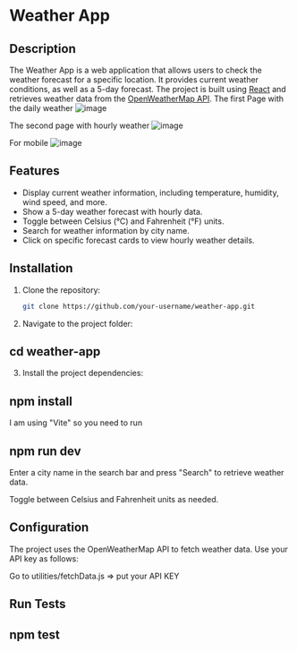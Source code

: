 # Weather App

## Description

The Weather App is a web application that allows users to check the weather forecast for a specific location. It provides current weather conditions, as well as a 5-day forecast. The project is built using [React](https://reactjs.org/) and retrieves weather data from the [OpenWeatherMap API](https://openweathermap.org/).
The first Page with the daily weather
![image](https://github.com/romashka85/weather-app/assets/22292408/3737b331-1ac9-49a5-b63c-be6225af7680)

The second page with hourly weather
![image](https://github.com/romashka85/weather-app/assets/22292408/20eb59a6-ed4e-4ba4-b31b-2c7a2f1b320a)

For mobile
![image](https://github.com/romashka85/weather-app/assets/22292408/0e4596a1-7c33-470b-a678-3f320d7a6e05)

## Features

- Display current weather information, including temperature, humidity, wind speed, and more.
- Show a 5-day weather forecast with hourly data.
- Toggle between Celsius (°C) and Fahrenheit (°F) units.
- Search for weather information by city name.
- Click on specific forecast cards to view hourly weather details.

## Installation

1. Clone the repository:

   ```bash
   git clone https://github.com/your-username/weather-app.git

2. Navigate to the project folder:

## cd weather-app

3. Install the project dependencies:

## npm install

I am using "Vite" so you need to run 

## npm run dev

Enter a city name in the search bar and press "Search" to retrieve weather data.

Toggle between Celsius and Fahrenheit units as needed.

## Configuration

The project uses the OpenWeatherMap API to fetch weather data. Use your API key as follows:

Go to utilities/fetchData.js => put your API KEY 

## Run Tests

## npm test
